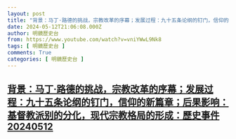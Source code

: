 ```yaml
---
layout: post
title: "背景：马丁·路德的挑战，宗教改革的序幕；发展过程：九十五条论纲的钉门，信仰的新篇章；后果影响：基督教派别的分化，现代宗教格局的形成：歷史事件20240512"
date: 2024-05-12T21:06:08.000Z
author: 明鏡歷史台
from: https://www.youtube.com/watch?v=vniYWwL9Nk8
tags: [ 明鏡歷史台 ]
comments: True
categories: [ 明鏡歷史台 ]
---
```

<!--1715547968000-->
[背景：马丁·路德的挑战，宗教改革的序幕；发展过程：九十五条论纲的钉门，信仰的新篇章；后果影响：基督教派别的分化，现代宗教格局的形成：歷史事件20240512](https://www.youtube.com/watch?v=vniYWwL9Nk8)
------

<div>

</div>
